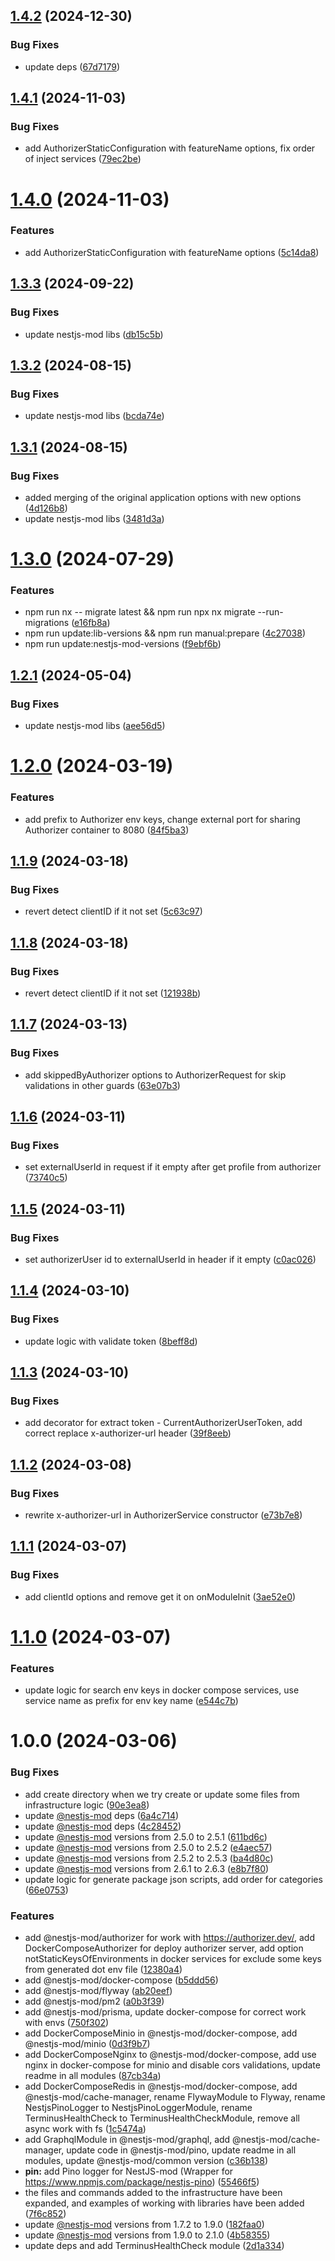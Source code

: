 ## [1.4.2](https://github.com/nestjs-mod/nestjs-mod-contrib/compare/authorizer-v1.4.1...authorizer-v1.4.2) (2024-12-30)


### Bug Fixes

* update deps ([67d7179](https://github.com/nestjs-mod/nestjs-mod-contrib/commit/67d7179e8078b8cb0bd7fdc3874563bc91c4e031))

## [1.4.1](https://github.com/nestjs-mod/nestjs-mod-contrib/compare/authorizer-v1.4.0...authorizer-v1.4.1) (2024-11-03)


### Bug Fixes

* add AuthorizerStaticConfiguration with featureName options, fix order of inject services ([79ec2be](https://github.com/nestjs-mod/nestjs-mod-contrib/commit/79ec2be19cb378d545027afac4d0282c0fee2711))

# [1.4.0](https://github.com/nestjs-mod/nestjs-mod-contrib/compare/authorizer-v1.3.3...authorizer-v1.4.0) (2024-11-03)


### Features

* add AuthorizerStaticConfiguration with featureName options ([5c14da8](https://github.com/nestjs-mod/nestjs-mod-contrib/commit/5c14da81d39e35e9a6789f93e1d13a0bd24f5e53))

## [1.3.3](https://github.com/nestjs-mod/nestjs-mod-contrib/compare/authorizer-v1.3.2...authorizer-v1.3.3) (2024-09-22)


### Bug Fixes

* update nestjs-mod libs ([db15c5b](https://github.com/nestjs-mod/nestjs-mod-contrib/commit/db15c5b3d48b0844c66d437e00a15a690610da1a))

## [1.3.2](https://github.com/nestjs-mod/nestjs-mod-contrib/compare/authorizer-v1.3.1...authorizer-v1.3.2) (2024-08-15)


### Bug Fixes

* update nestjs-mod libs ([bcda74e](https://github.com/nestjs-mod/nestjs-mod-contrib/commit/bcda74e33d42f9e79b48ef33dd0e5ec1c578eb5c))

## [1.3.1](https://github.com/nestjs-mod/nestjs-mod-contrib/compare/authorizer-v1.3.0...authorizer-v1.3.1) (2024-08-15)


### Bug Fixes

* added merging of the original application options with new options ([4d126b8](https://github.com/nestjs-mod/nestjs-mod-contrib/commit/4d126b8b42fdc50b2f4222202e6151ba49568baa))
* update nestjs-mod libs ([3481d3a](https://github.com/nestjs-mod/nestjs-mod-contrib/commit/3481d3aac9e53003aa9109ee070c11f9d85853aa))

# [1.3.0](https://github.com/nestjs-mod/nestjs-mod-contrib/compare/authorizer-v1.2.1...authorizer-v1.3.0) (2024-07-29)


### Features

* npm run nx -- migrate latest && npm run npx nx migrate --run-migrations ([e16fb8a](https://github.com/nestjs-mod/nestjs-mod-contrib/commit/e16fb8a6648061448de7de441e0d26a4c72324f4))
* npm run update:lib-versions && npm run manual:prepare ([4c27038](https://github.com/nestjs-mod/nestjs-mod-contrib/commit/4c270386e5cff279438ccce4905ddc352220c0e1))
* npm run update:nestjs-mod-versions ([f9ebf6b](https://github.com/nestjs-mod/nestjs-mod-contrib/commit/f9ebf6b0791ad9661f7fde0f637c65738c498c9c))

## [1.2.1](https://github.com/nestjs-mod/nestjs-mod-contrib/compare/authorizer-v1.2.0...authorizer-v1.2.1) (2024-05-04)


### Bug Fixes

* update nestjs-mod libs ([aee56d5](https://github.com/nestjs-mod/nestjs-mod-contrib/commit/aee56d58a3d60cb3d1969cea12cf1f8c27cbdf57))

# [1.2.0](https://github.com/nestjs-mod/nestjs-mod-contrib/compare/authorizer-v1.1.9...authorizer-v1.2.0) (2024-03-19)


### Features

* add prefix to Authorizer env keys, change external port for sharing Authorizer container to 8080 ([84f5ba3](https://github.com/nestjs-mod/nestjs-mod-contrib/commit/84f5ba30a585c5a5015b622e686dbe9f319dd3d6))

## [1.1.9](https://github.com/nestjs-mod/nestjs-mod-contrib/compare/authorizer-v1.1.8...authorizer-v1.1.9) (2024-03-18)


### Bug Fixes

* revert detect clientID if it not set ([5c63c97](https://github.com/nestjs-mod/nestjs-mod-contrib/commit/5c63c97f2d6f4d0b9abed02d7ba4d385cf6e4948))

## [1.1.8](https://github.com/nestjs-mod/nestjs-mod-contrib/compare/authorizer-v1.1.7...authorizer-v1.1.8) (2024-03-18)


### Bug Fixes

* revert detect clientID if it not set ([121938b](https://github.com/nestjs-mod/nestjs-mod-contrib/commit/121938b54b6697324b63d568d2b2575b62258763))

## [1.1.7](https://github.com/nestjs-mod/nestjs-mod-contrib/compare/authorizer-v1.1.6...authorizer-v1.1.7) (2024-03-13)


### Bug Fixes

* add skippedByAuthorizer options to AuthorizerRequest for skip validations in other guards ([63e07b3](https://github.com/nestjs-mod/nestjs-mod-contrib/commit/63e07b395426f006260557f9bea7fcb826f5c970))

## [1.1.6](https://github.com/nestjs-mod/nestjs-mod-contrib/compare/authorizer-v1.1.5...authorizer-v1.1.6) (2024-03-11)


### Bug Fixes

* set externalUserId in request if it empty after get profile from authorizer ([73740c5](https://github.com/nestjs-mod/nestjs-mod-contrib/commit/73740c5a9ea4cfb7c2be2ef283e54572d00b3a00))

## [1.1.5](https://github.com/nestjs-mod/nestjs-mod-contrib/compare/authorizer-v1.1.4...authorizer-v1.1.5) (2024-03-11)


### Bug Fixes

* set authorizerUser id to externalUserId in header if it empty ([c0ac026](https://github.com/nestjs-mod/nestjs-mod-contrib/commit/c0ac026366d2ea69e9819c29ed768f0a44f902a7))

## [1.1.4](https://github.com/nestjs-mod/nestjs-mod-contrib/compare/authorizer-v1.1.3...authorizer-v1.1.4) (2024-03-10)


### Bug Fixes

* update logic with validate token ([8beff8d](https://github.com/nestjs-mod/nestjs-mod-contrib/commit/8beff8d55116ad94e7085257976c2419873a3aa1))

## [1.1.3](https://github.com/nestjs-mod/nestjs-mod-contrib/compare/authorizer-v1.1.2...authorizer-v1.1.3) (2024-03-10)


### Bug Fixes

* add decorator for extract token - CurrentAuthorizerUserToken, add correct replace x-authorizer-url header ([39f8eeb](https://github.com/nestjs-mod/nestjs-mod-contrib/commit/39f8eeb25ce18c48ff4e21e807b517f71e039cc6))

## [1.1.2](https://github.com/nestjs-mod/nestjs-mod-contrib/compare/authorizer-v1.1.1...authorizer-v1.1.2) (2024-03-08)


### Bug Fixes

* rewrite x-authorizer-url in AuthorizerService constructor ([e73b7e8](https://github.com/nestjs-mod/nestjs-mod-contrib/commit/e73b7e86199d800398a8f1953086c8fdfce3411b))

## [1.1.1](https://github.com/nestjs-mod/nestjs-mod-contrib/compare/authorizer-v1.1.0...authorizer-v1.1.1) (2024-03-07)


### Bug Fixes

* add clientId options and remove get it on onModuleInit ([3ae52e0](https://github.com/nestjs-mod/nestjs-mod-contrib/commit/3ae52e0621fb451ec35eda75ca05240f106d357c))

# [1.1.0](https://github.com/nestjs-mod/nestjs-mod-contrib/compare/authorizer-v1.0.0...authorizer-v1.1.0) (2024-03-07)


### Features

* update logic for search env keys in docker compose services, use service name as prefix for env key name ([e544c7b](https://github.com/nestjs-mod/nestjs-mod-contrib/commit/e544c7b093094d5ccb1b9766430ac1e5e434a475))

# 1.0.0 (2024-03-06)


### Bug Fixes

* add create directory when we try create or update some files from infrastructure logic ([90e3ea8](https://github.com/nestjs-mod/nestjs-mod-contrib/commit/90e3ea87a136002966e3b973a69caab1421f9423))
* update [@nestjs-mod](https://github.com/nestjs-mod) deps ([6a4c714](https://github.com/nestjs-mod/nestjs-mod-contrib/commit/6a4c714ca98be0b871e2f5ab5dabf3339337fee5))
* update [@nestjs-mod](https://github.com/nestjs-mod) deps ([4c28452](https://github.com/nestjs-mod/nestjs-mod-contrib/commit/4c28452792a17d311ae825f5d100be537f682e07))
* update [@nestjs-mod](https://github.com/nestjs-mod) versions from 2.5.0 to 2.5.1 ([611bd6c](https://github.com/nestjs-mod/nestjs-mod-contrib/commit/611bd6ccf9fc78c63b7666625874e68420f5a357))
* update [@nestjs-mod](https://github.com/nestjs-mod) versions from 2.5.0 to 2.5.2 ([e4aec57](https://github.com/nestjs-mod/nestjs-mod-contrib/commit/e4aec57531c6fbb456fb1e4d19c3984e9533dd9b))
* update [@nestjs-mod](https://github.com/nestjs-mod) versions from 2.5.2 to 2.5.3 ([ba4d80c](https://github.com/nestjs-mod/nestjs-mod-contrib/commit/ba4d80c6fb0c0fcd2dc608efa5abf581bb01bc43))
* update [@nestjs-mod](https://github.com/nestjs-mod) versions from 2.6.1 to 2.6.3 ([e8b7f80](https://github.com/nestjs-mod/nestjs-mod-contrib/commit/e8b7f8084cdb5ac15bf8ea127139adc1735214a1))
* update logic for generate package json scripts, add order for categories ([66e0753](https://github.com/nestjs-mod/nestjs-mod-contrib/commit/66e07536875d5574fefb6e307e6dfd17c1596ca8))


### Features

* add @nestjs-mod/authorizer for work with https://authorizer.dev/, add DockerComposeAuthorizer for deploy authorizer server, add option notStaticKeysOfEnvironments in docker services for exclude some keys from generated dot env file ([12380a4](https://github.com/nestjs-mod/nestjs-mod-contrib/commit/12380a4c690345265b4df02de51250c96f21e417))
* add @nestjs-mod/docker-compose ([b5ddd56](https://github.com/nestjs-mod/nestjs-mod-contrib/commit/b5ddd569e4374939e5760b13bbd1246dd59673d3))
* add @nestjs-mod/flyway ([ab20eef](https://github.com/nestjs-mod/nestjs-mod-contrib/commit/ab20eef94166f6be10b39d2ef72ac8873ddb691c))
* add @nestjs-mod/pm2 ([a0b3f39](https://github.com/nestjs-mod/nestjs-mod-contrib/commit/a0b3f392976d9380f2f7efb3c1ed5825e741e87e))
* add @nestjs-mod/prisma, update docker-compose for correct work with envs ([750f302](https://github.com/nestjs-mod/nestjs-mod-contrib/commit/750f3022e42dd7af3aca2344d92bb1406b9009cc))
* add DockerComposeMinio in @nestjs-mod/docker-compose, add @nestjs-mod/minio ([0d3f9b7](https://github.com/nestjs-mod/nestjs-mod-contrib/commit/0d3f9b74ad4eb79476eda1be6266bac636d3d4a5))
* add DockerComposeNginx to @nestjs-mod/docker-compose, add use nginx in docker-compose for minio and disable cors validations, update readme in all modules ([87cb34a](https://github.com/nestjs-mod/nestjs-mod-contrib/commit/87cb34ad31aab7e8d5fbc9510d43b501529ac9d0))
* add DockerComposeRedis in @nestjs-mod/docker-compose, add @nestjs-mod/cache-manager, rename FlywayModule to Flyway, rename NestjsPinoLogger to NestjsPinoLoggerModule, rename TerminusHealthCheck to TerminusHealthCheckModule, remove all async work with fs ([1c5474a](https://github.com/nestjs-mod/nestjs-mod-contrib/commit/1c5474afc696d3e23f38fdf3e0865ab75bc71446))
* add GraphqlModule in @nestjs-mod/graphql, add @nestjs-mod/cache-manager, update code in @nestjs-mod/pino, update readme in all modules, update @nestjs-mod/common version ([c36b138](https://github.com/nestjs-mod/nestjs-mod-contrib/commit/c36b13870b6754a80c38a482aa0cb34bddafa2ed))
* **pin:** add Pino logger for NestJS-mod (Wrapper for https://www.npmjs.com/package/nestjs-pino) ([55466f5](https://github.com/nestjs-mod/nestjs-mod-contrib/commit/55466f52ccf1792a5a4f32df80e574be4da71952))
* the files and commands added to the infrastructure have been expanded, and examples of working with libraries have been added ([7f6c852](https://github.com/nestjs-mod/nestjs-mod-contrib/commit/7f6c8522f51397ef78a36d6bae09a62f19418518))
* update [@nestjs-mod](https://github.com/nestjs-mod) versions from 1.7.2 to 1.9.0 ([182faa0](https://github.com/nestjs-mod/nestjs-mod-contrib/commit/182faa05ab60dd8e2f13f3fb04b472a7a05f6a75))
* update [@nestjs-mod](https://github.com/nestjs-mod) versions from 1.9.0 to 2.1.0 ([4b58355](https://github.com/nestjs-mod/nestjs-mod-contrib/commit/4b58355f755d25ac94fe9267efb9439e23c73a21))
* update deps and add TerminusHealthCheck module ([2d1a334](https://github.com/nestjs-mod/nestjs-mod-contrib/commit/2d1a334291246adf3e7e3ccd83346eda113ad31a))
